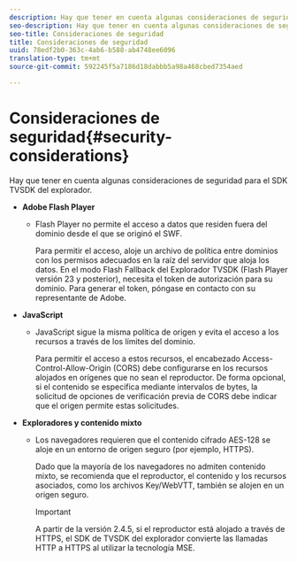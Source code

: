 ```yaml
---
description: Hay que tener en cuenta algunas consideraciones de seguridad para el SDK TVSDK del explorador.
seo-description: Hay que tener en cuenta algunas consideraciones de seguridad para el SDK TVSDK del explorador.
seo-title: Consideraciones de seguridad
title: Consideraciones de seguridad
uuid: 78edf2b0-363c-4ab6-b588-ab4748ee6096
translation-type: tm+mt
source-git-commit: 592245f5a7186d18dabbb5a98a468cbed7354aed

---
```



# Consideraciones de seguridad{#security-considerations}

Hay que tener en cuenta algunas consideraciones de seguridad para el SDK TVSDK del explorador.

* **Adobe Flash Player**

   * Flash Player no permite el acceso a datos que residen fuera del dominio desde el que se originó el SWF.

      Para permitir el acceso, aloje un archivo de política entre dominios con los permisos adecuados en la raíz del servidor que aloja los datos. En el modo Flash Fallback del Explorador TVSDK (Flash Player versión 23 y posterior), necesita el token de autorización para su dominio. Para generar el token, póngase en contacto con su representante de Adobe.

* **JavaScript**

   * JavaScript sigue la misma política de origen y evita el acceso a los recursos a través de los límites del dominio.

      Para permitir el acceso a estos recursos, el encabezado Access-Control-Allow-Origin (CORS) debe configurarse en los recursos alojados en orígenes que no sean el reproductor. De forma opcional, si el contenido se especifica mediante intervalos de bytes, la solicitud de opciones de verificación previa de CORS debe indicar que el origen permite estas solicitudes.

* **Exploradores y contenido mixto**

   * Los navegadores requieren que el contenido cifrado AES-128 se aloje en un entorno de origen seguro (por ejemplo, HTTPS).

      Dado que la mayoría de los navegadores no admiten contenido mixto, se recomienda que el reproductor, el contenido y los recursos asociados, como los archivos Key/WebVTT, también se alojen en un origen seguro.

      >[!IMPORTANT]
      >
      >A partir de la versión 2.4.5, si el reproductor está alojado a través de HTTPS, el SDK de TVSDK del explorador convierte las llamadas HTTP a HTTPS al utilizar la tecnología MSE.

